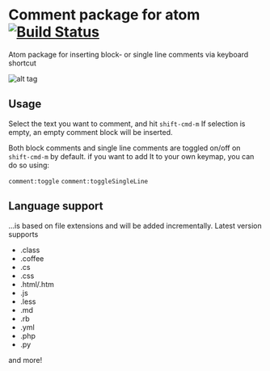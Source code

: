# Comment package for atom [![Build Status](https://travis-ci.org/javaguirre/comment.svg?branch=master)](https://travis-ci.org/javaguirre/comment)

Atom package for inserting block- or single line comments via keyboard shortcut

![alt tag](https://raw.github.com/havber/comment/master/example.gif)

## Usage
Select the text you want to comment, and hit ```shift-cmd-m```
If selection is empty, an empty comment block will be inserted.

Both block comments and single line comments are toggled on/off on ```shift-cmd-m```
by default. if you want to add It to your own keymap, you can do so using:

`comment:toggle`
`comment:toggleSingleLine`

## Language support
...is based on file extensions and will be added incrementally.
Latest version supports
* .class
* .coffee
* .cs
* .css
* .html/.htm
* .js
* .less
* .md
* .rb
* .yml
* .php
* .py

and more!
